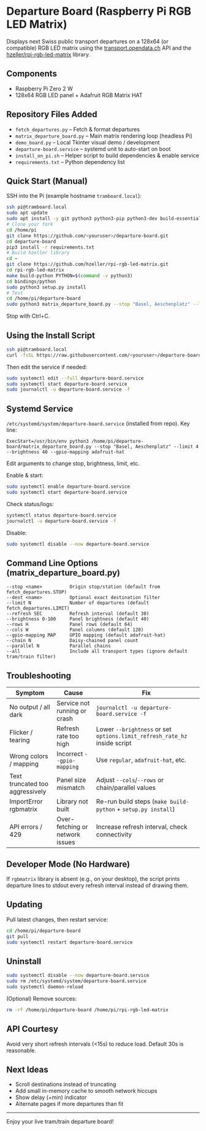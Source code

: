 # Departure Board (Raspberry Pi RGB LED Matrix)

Displays next Swiss public transport departures on a 128x64 (or compatible) RGB LED matrix
using the [transport.opendata.ch](https://transport.opendata.ch/) API and the
[hzeller/rpi-rgb-led-matrix](https://github.com/hzeller/rpi-rgb-led-matrix) library.

## Components
- Raspberry Pi Zero 2 W
- 128x64 RGB LED panel + Adafruit RGB Matrix HAT

## Repository Files Added
- `fetch_departures.py` – Fetch & format departures
- `matrix_departure_board.py` – Main matrix rendering loop (headless Pi)
- `demo_board.py` – Local Tkinter visual demo / development
- `departure-board.service` – systemd unit to auto-start on boot
- `install_on_pi.sh` – Helper script to build dependencies & enable service
- `requirements.txt` – Python dependency list

## Quick Start (Manual)
SSH into the Pi (example hostname `tramboard.local`):

```bash
ssh pi@tramboard.local
sudo apt update
sudo apt install -y git python3 python3-pip python3-dev build-essential
# Clone your fork
cd /home/pi
git clone https://github.com/<youruser>/departure-board.git
cd departure-board
pip3 install -r requirements.txt
# Build hzeller library
cd ~
git clone https://github.com/hzeller/rpi-rgb-led-matrix.git
cd rpi-rgb-led-matrix
make build-python PYTHON=$(command -v python3)
cd bindings/python
sudo python3 setup.py install
# Test
cd /home/pi/departure-board
sudo python3 matrix_departure_board.py --stop "Basel, Aeschenplatz" --limit 4 --brightness 40 --gpio-mapping adafruit-hat
```

Stop with Ctrl+C.

## Using the Install Script
```bash
ssh pi@tramboard.local
curl -fsSL https://raw.githubusercontent.com/<youruser>/departure-board/main/install_on_pi.sh | sudo bash
```
Then edit the service if needed:
```bash
sudo systemctl edit --full departure-board.service
sudo systemctl start departure-board.service
sudo journalctl -u departure-board.service -f
```

## Systemd Service
`/etc/systemd/system/departure-board.service` (installed from repo). Key line:
```
ExecStart=/usr/bin/env python3 /home/pi/departure-board/matrix_departure_board.py --stop "Basel, Aeschenplatz" --limit 4 --brightness 40 --gpio-mapping adafruit-hat
```
Edit arguments to change stop, brightness, limit, etc.

Enable & start:
```bash
sudo systemctl enable departure-board.service
sudo systemctl start departure-board.service
```
Check status/logs:
```bash
systemctl status departure-board.service
journalctl -u departure-board.service -f
```

Disable:
```bash
sudo systemctl disable --now departure-board.service
```

## Command Line Options (matrix_departure_board.py)
```
--stop <name>          Origin stop/station (default from fetch_departures.STOP)
--dest <name>          Optional exact destination filter
--limit N              Number of departures (default fetch_departures.LIMIT)
--refresh SEC          Refresh interval (default 30)
--brightness 0-100     Panel brightness (default 40)
--rows H               Panel rows (default 64)
--cols W               Panel columns (default 128)
--gpio-mapping MAP     GPIO mapping (default adafruit-hat)
--chain N              Daisy-chained panel count
--parallel N           Parallel chains
--all                  Include all transport types (ignore default tram/train filter)
```

## Troubleshooting
| Symptom | Cause | Fix |
|---------|-------|-----|
| No output / all dark | Service not running or crash | `journalctl -u departure-board.service -f` |
| Flicker / tearing | Refresh rate too high | Lower `--brightness` or set `options.limit_refresh_rate_hz` inside script |
| Wrong colors / mapping | Incorrect `--gpio-mapping` | Use `regular`, `adafruit-hat`, etc. |
| Text truncated too aggressively | Panel size mismatch | Adjust `--cols`/`--rows` or chain/parallel values |
| ImportError rgbmatrix | Library not built | Re-run build steps (`make build-python` + `setup.py install`) |
| API errors / 429 | Over-fetching or network issues | Increase refresh interval, check connectivity |

## Developer Mode (No Hardware)
If `rgbmatrix` library is absent (e.g., on your desktop), the script prints
departure lines to stdout every refresh interval instead of drawing them.

## Updating
Pull latest changes, then restart service:
```bash
cd /home/pi/departure-board
git pull
sudo systemctl restart departure-board.service
```

## Uninstall
```bash
sudo systemctl disable --now departure-board.service
sudo rm /etc/systemd/system/departure-board.service
sudo systemctl daemon-reload
```
(Optional) Remove sources:
```bash
rm -rf /home/pi/departure-board /home/pi/rpi-rgb-led-matrix
```

## API Courtesy
Avoid very short refresh intervals (<15s) to reduce load. Default 30s is reasonable.

## Next Ideas
- Scroll destinations instead of truncating
- Add small in-memory cache to smooth network hiccups
- Show delay (+min) indicator
- Alternate pages if more departures than fit

---
Enjoy your live tram/train departure board!
